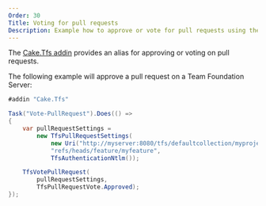 ```yaml
---
Order: 30
Title: Voting for pull requests
Description: Example how to approve or vote for pull requests using the Cake.Tfs addin.
---
```

The [Cake.Tfs addin] provides an alias for approving or voting on pull requests.

The following example will approve a pull request on a Team Foundation Server:

```csharp
#addin "Cake.Tfs"

Task("Vote-PullRequest").Does(() =>
{
    var pullRequestSettings =
        new TfsPullRequestSettings(
            new Uri("http://myserver:8080/tfs/defaultcollection/myproject/_git/myrepository"),
            "refs/heads/feature/myfeature",
            TfsAuthenticationNtlm());

    TfsVotePullRequest(
        pullRequestSettings,
        TfsPullRequestVote.Approved);
});
```

[Cake.Tfs addin]: https://www.nuget.org/packages/Cake.Tfs